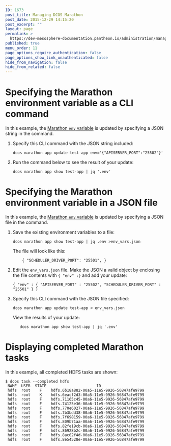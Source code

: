 ```yaml
---
ID: 1673
post_title: Managing DCOS Marathon
post_date: 2015-12-29 14:15:20
post_excerpt: ""
layout: page
permalink: >
  https://dev-mesosphere-documentation.pantheon.io/administration/managing-dcos-marathon-instance/
published: true
menu_order: 11
page_options_require_authentication: false
page_options_show_link_unauthenticated: false
hide_from_navigation: false
hide_from_related: false
---
```

# Specifying the Marathon environment variable as a CLI command

In this example, the [Marathon `env` variable][1] is updated by specifying a JSON string in the command.

1.  Specify this CLI command with the JSON string included:
    
        dcos marathon app update test-app env='{"APISERVER_PORT":"25502"}'
        

2.  Run the command below to see the result of your update:
    
        dcos marathon app show test-app | jq '.env'
        

# Specifying the Marathon environment variable in a JSON file

In this example, the [Marathon `env` variable][1] is updated by specifying a JSON file in the command.

1.  Save the existing environment variables to a file:
    
        dcos marathon app show test-app | jq .env >env_vars.json
        
    
    The file will look like this:
    
            { "SCHEDULER_DRIVER_PORT": "25501", }
        

2.  Edit the `env_vars.json` file. Make the JSON a valid object by enclosing the file contents with `{ "env" :}` and add your update:
    
        { "env" : { "APISERVER_PORT" : "25502", "SCHEDULER_DRIVER_PORT" : "25501" } }
        

3.  Specify this CLI command with the JSON file specified:
    
        dcos marathon app update test-app < env_vars.json
        
    
    View the results of your update:
    
           dcos marathon app show test-app | jq '.env'
        

# Displaying completed Marathon tasks

In this example, all completed HDFS tasks are shown:

    $ dcos task --completed hdfs
     NAME  USER  STATE                      ID                    
     hdfs  root    F    hdfs.6b18a882-00a5-11e5-9926-56847afe9799 
     hdfs  root    K    hdfs.6eacf2d3-00a5-11e5-9926-56847afe9799 
     hdfs  root    F    hdfs.71165c45-00a6-11e5-9926-56847afe9799 
     hdfs  root    F    hdfs.74125e36-00a6-11e5-9926-56847afe9799 
     hdfs  root    F    hdfs.770e6027-00a6-11e5-9926-56847afe9799 
     hdfs  root    F    hdfs.7b3bdd38-00a6-11e5-9926-56847afe9799 
     hdfs  root    F    hdfs.7f698159-00a6-11e5-9926-56847afe9799 
     hdfs  root    F    hdfs.809b71aa-00a6-11e5-9926-56847afe9799 
     hdfs  root    F    hdfs.82fe19cb-00a6-11e5-9926-56847afe9799 
     hdfs  root    F    hdfs.86928b2c-00a6-11e5-9926-56847afe9799 
     hdfs  root    F    hdfs.8ac02f4d-00a6-11e5-9926-56847afe9799 
     hdfs  root    F    hdfs.8e54528e-00a6-11e5-9926-56847afe9799

 [1]: https://mesosphere.github.io/marathon/docs/task-environment-vars.html